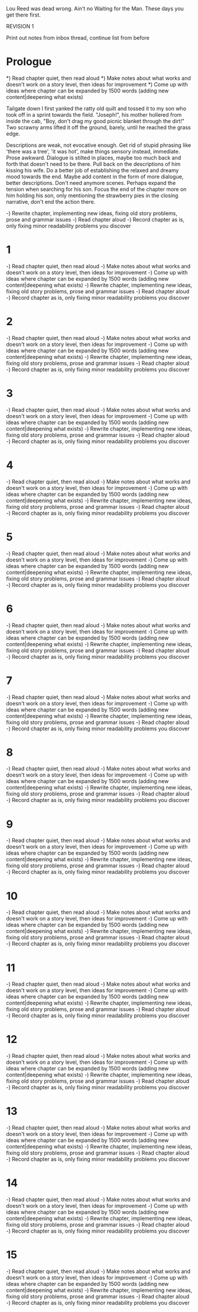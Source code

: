 Lou Reed was dead wrong. Ain't no Waiting for the Man. These days you get there first.

REVISION 1

Print out notes from inbox thread, continue list from before


Prologue
========================================
*) Read chapter quiet, then read aloud
*) Make notes about what works and doesn't work on a story level, then ideas for improvement
*) Come up with ideas where chapter can be expanded by 1500 words (adding new content|deepening what exists)

  Tailgate down I first yanked the ratty old quilt and tossed it to my son who took off in a sprint towards the field.
  "Joseph!", his mother hollered from inside the cab, "Boy, don't drag my good picnic blanket through the dirt!"
  Two scrawny arms lifted it off the ground, barely, until he reached the grass edge.
  
  Descriptions are weak, not evocative enough. Get rid of stupid phrasing like 'there was a tree', 'it was hot', make 
  things sensory instead, immediate. Prose awkward. Dialogue is stilted in places, maybe too much back and forth that 
  doesn't need to be there. Pull back on the descriptions of him kissing his wife. 
  Do a better job of establishing the relaxed and dreamy mood towards the end. Maybe add content in the 
  form of more dialogue, better descriptions. Don't need anymore scenes. Perhaps expand the tension 
  when searching for his son. Focus the end of the chapter more on him holding his son, only mentioning the 
  strawberry pies in the closing narrative, don't end the action there.

-) Rewrite chapter, implementing new ideas, fixing old story problems, prose and grammar issues
-) Read chapter aloud
-) Record chapter as is, only fixing minor readability problems you discover

1
========================================
-) Read chapter quiet, then read aloud
-) Make notes about what works and doesn't work on a story level, then ideas for improvement
-) Come up with ideas where chapter can be expanded by 1500 words (adding new content|deepening what exists)
-) Rewrite chapter, implementing new ideas, fixing old story problems, prose and grammar issues
-) Read chapter aloud
-) Record chapter as is, only fixing minor readability problems you discover

2
========================================
-) Read chapter quiet, then read aloud
-) Make notes about what works and doesn't work on a story level, then ideas for improvement
-) Come up with ideas where chapter can be expanded by 1500 words (adding new content|deepening what exists)
-) Rewrite chapter, implementing new ideas, fixing old story problems, prose and grammar issues
-) Read chapter aloud
-) Record chapter as is, only fixing minor readability problems you discover

3
========================================
-) Read chapter quiet, then read aloud
-) Make notes about what works and doesn't work on a story level, then ideas for improvement
-) Come up with ideas where chapter can be expanded by 1500 words (adding new content|deepening what exists)
-) Rewrite chapter, implementing new ideas, fixing old story problems, prose and grammar issues
-) Read chapter aloud
-) Record chapter as is, only fixing minor readability problems you discover

4
========================================
-) Read chapter quiet, then read aloud
-) Make notes about what works and doesn't work on a story level, then ideas for improvement
-) Come up with ideas where chapter can be expanded by 1500 words (adding new content|deepening what exists)
-) Rewrite chapter, implementing new ideas, fixing old story problems, prose and grammar issues
-) Read chapter aloud
-) Record chapter as is, only fixing minor readability problems you discover

5
========================================
-) Read chapter quiet, then read aloud
-) Make notes about what works and doesn't work on a story level, then ideas for improvement
-) Come up with ideas where chapter can be expanded by 1500 words (adding new content|deepening what exists)
-) Rewrite chapter, implementing new ideas, fixing old story problems, prose and grammar issues
-) Read chapter aloud
-) Record chapter as is, only fixing minor readability problems you discover

6
========================================
-) Read chapter quiet, then read aloud
-) Make notes about what works and doesn't work on a story level, then ideas for improvement
-) Come up with ideas where chapter can be expanded by 1500 words (adding new content|deepening what exists)
-) Rewrite chapter, implementing new ideas, fixing old story problems, prose and grammar issues
-) Read chapter aloud
-) Record chapter as is, only fixing minor readability problems you discover

 7
========================================
-) Read chapter quiet, then read aloud
-) Make notes about what works and doesn't work on a story level, then ideas for improvement
-) Come up with ideas where chapter can be expanded by 1500 words (adding new content|deepening what exists)
-) Rewrite chapter, implementing new ideas, fixing old story problems, prose and grammar issues
-) Read chapter aloud
-) Record chapter as is, only fixing minor readability problems you discover

8
========================================
-) Read chapter quiet, then read aloud
-) Make notes about what works and doesn't work on a story level, then ideas for improvement
-) Come up with ideas where chapter can be expanded by 1500 words (adding new content|deepening what exists)
-) Rewrite chapter, implementing new ideas, fixing old story problems, prose and grammar issues
-) Read chapter aloud
-) Record chapter as is, only fixing minor readability problems you discover

9
========================================
-) Read chapter quiet, then read aloud
-) Make notes about what works and doesn't work on a story level, then ideas for improvement
-) Come up with ideas where chapter can be expanded by 1500 words (adding new content|deepening what exists)
-) Rewrite chapter, implementing new ideas, fixing old story problems, prose and grammar issues
-) Read chapter aloud
-) Record chapter as is, only fixing minor readability problems you discover

10
========================================
-) Read chapter quiet, then read aloud
-) Make notes about what works and doesn't work on a story level, then ideas for improvement
-) Come up with ideas where chapter can be expanded by 1500 words (adding new content|deepening what exists)
-) Rewrite chapter, implementing new ideas, fixing old story problems, prose and grammar issues
-) Read chapter aloud
-) Record chapter as is, only fixing minor readability problems you discover

11
========================================
-) Read chapter quiet, then read aloud
-) Make notes about what works and doesn't work on a story level, then ideas for improvement
-) Come up with ideas where chapter can be expanded by 1500 words (adding new content|deepening what exists)
-) Rewrite chapter, implementing new ideas, fixing old story problems, prose and grammar issues
-) Read chapter aloud
-) Record chapter as is, only fixing minor readability problems you discover

12
========================================
-) Read chapter quiet, then read aloud
-) Make notes about what works and doesn't work on a story level, then ideas for improvement
-) Come up with ideas where chapter can be expanded by 1500 words (adding new content|deepening what exists)
-) Rewrite chapter, implementing new ideas, fixing old story problems, prose and grammar issues
-) Read chapter aloud
-) Record chapter as is, only fixing minor readability problems you discover

13
========================================
-) Read chapter quiet, then read aloud
-) Make notes about what works and doesn't work on a story level, then ideas for improvement
-) Come up with ideas where chapter can be expanded by 1500 words (adding new content|deepening what exists)
-) Rewrite chapter, implementing new ideas, fixing old story problems, prose and grammar issues
-) Read chapter aloud
-) Record chapter as is, only fixing minor readability problems you discover

14
========================================
-) Read chapter quiet, then read aloud
-) Make notes about what works and doesn't work on a story level, then ideas for improvement
-) Come up with ideas where chapter can be expanded by 1500 words (adding new content|deepening what exists)
-) Rewrite chapter, implementing new ideas, fixing old story problems, prose and grammar issues
-) Read chapter aloud
-) Record chapter as is, only fixing minor readability problems you discover

15
========================================
-) Read chapter quiet, then read aloud
-) Make notes about what works and doesn't work on a story level, then ideas for improvement
-) Come up with ideas where chapter can be expanded by 1500 words (adding new content|deepening what exists)
-) Rewrite chapter, implementing new ideas, fixing old story problems, prose and grammar issues
-) Read chapter aloud
-) Record chapter as is, only fixing minor readability problems you discover